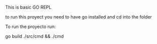 This is basic GO REPL

to run this proyect you need to have go installed and cd into the folder

To run the proyecto run:

go build ./src/cmd && ./cmd